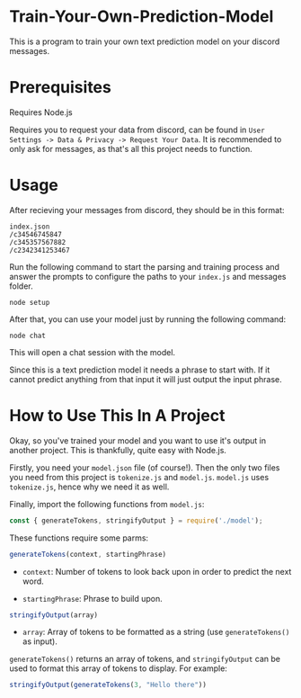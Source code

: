 # Train-Your-Own-Prediction-Model

This is a program to train your own text prediction model on your discord messages. 

# Prerequisites

Requires Node.js

Requires you to request your data from discord, can be found in `User Settings -> Data & Privacy -> Request Your Data`. It is recommended to only ask for messages, as that's all this project needs to function.

# Usage

After recieving your messages from discord, they should be in this format:
```
index.json
/c34546745847
/c345357567882
/c2342341253467
```
Run the following command to start the parsing and training process and answer the prompts to configure the paths to your `index.js` and messages folder.
```
node setup
```
After that, you can use your model just by running the following command:
```
node chat
```
This will open a chat session with the model.

Since this is a text prediction model it needs a phrase to start with. If it cannot predict anything from that input it will just output the input phrase.

# How to Use This In A Project

Okay, so you've trained your model and you want to use it's output in another project. This is thankfully, quite easy with Node.js. 

Firstly, you need your `model.json` file (of course!). Then the only two files you need from this project is `tokenize.js` and `model.js`. `model.js` uses `tokenize.js`, hence why we need it as well.

Finally, import the following functions from `model.js`:

```js
const { generateTokens, stringifyOutput } = require('./model');
```
These functions require some parms:
```js
generateTokens(context, startingPhrase)
```
- `context`: Number of tokens to look back upon in order to predict the next word. 

- `startingPhrase`: Phrase to build upon.
```js
stringifyOutput(array)
```
- `array`: Array of tokens to be formatted as a string (use `generateTokens()` as input).

`generateTokens()` returns an array of tokens, and `stringifyOutput` can be used to format this array of tokens to display. For example:
```js
stringifyOutput(generateTokens(3, "Hello there"))
```

